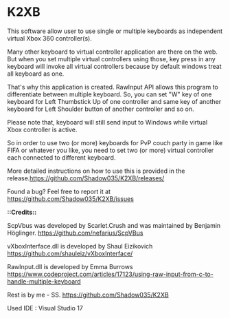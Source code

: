 # K2XB
This software allow user to use single or multiple keyboards as independent virtual Xbox 360 controller(s).


Many other keyboard to virtual controller application are there on the web. But when you set multiple virtual controllers using those, key press in any keyboard will invoke all virtual controllers because by default windows treat all keyboard as one.


That's why this application is created. RawInput API allows this program to differentiate between multiple keyboard. So, you can set "W" key of one keyboard for Left Thumbstick Up of one controller and same key of another keyboard for Left Shoulder button of another controller and so on. 


Please note that, keyboard will still send input to Windows while virtual Xbox controller is active.


So in order to use two (or more) keyboards for PvP couch party in game like FIFA or whatever you like, you need to set two (or more) virtual controller each connected to different keyboard. 


More detailed instructions on how to use this is provided in the release.https://github.com/Shadow035/K2XB/releases/


Found a bug? Feel free to report it at https://github.com/Shadow035/K2XB/issues

**::Credits::**

ScpVbus was developed by Scarlet.Crush and was maintained by Benjamin Höglinger.
https://github.com/nefarius/ScpVBus

vXboxInterface.dll is developed by Shaul Eizikovich
https://github.com/shauleiz/vXboxInterface/

RawInput.dll is developed by Emma Burrows
https://www.codeproject.com/articles/17123/using-raw-input-from-c-to-handle-multiple-keyboard

Rest is by me - SS.
https://github.com/Shadow035/K2XB

Used IDE : Visual Studio 17 
